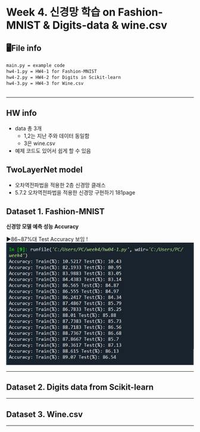 # Week 4. 신경망 학습 on Fashion-MNIST & Digits-data & wine.csv

## 🖥File info
```(python)
main.py = example code
hw4-1.py = HW4-1 for Fashion-MNIST
hw4-2.py = HW4-2 for Digits in Scikit-learn
hw4-3.py = HW4-3 for Wine.csv


```

---



## HW info

- data 총 3개
  - 1,2는 지난 주와 데이터 동일함
  - 3은 wine.csv 
- 예제 코드도 있어서 쉽게 할 수 있음





## TwoLayerNet model

- 오차역전파법을 적용한 2층 신경망 클래스	
- 5.7.2 오차역전파법을 적용한 신경망 구현하기	181page









## Dataset 1. Fashion-MNIST

**신경망 모델 예측 성능 Accuracy**  


▶86~87%대 Test Accuracy 보임 !
<img src="4-1_result.PNG">


--------




## Dataset 2. Digits data from Scikit-learn




--------



## Dataset 3. Wine.csv




--------


